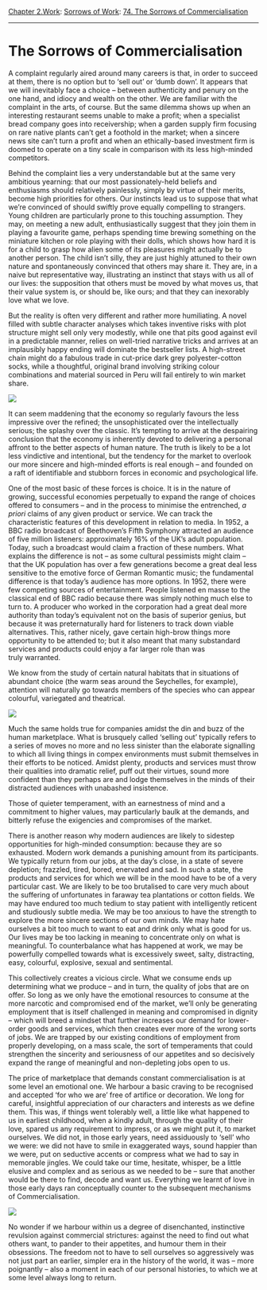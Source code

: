 [Chapter 2.Work](https://www.theschooloflife.com/thebookoflife/category/work/): [Sorrows of Work](https://www.theschooloflife.com/thebookoflife/category/work/sorrows-of-work/): [74. The Sorrows of Commercialisation](https://www.theschooloflife.com/thebookoflife/the-sorrows-of-commercialisation/)

* * *

# The Sorrows of Commercialisation

A complaint regularly aired around many careers is that, in order to succeed at them, there is no option but to ‘sell out’ or ‘dumb down’. It appears that we will inevitably face a choice – between authenticity and penury on the one hand, and idiocy and wealth on the other. We are familiar with the complaint in the arts, of course. But the same dilemma shows up when an interesting restaurant seems unable to make a profit; when a specialist bread company goes into receivership; when a garden supply firm focusing on rare native plants can’t get a foothold in the market; when a sincere news site can’t turn a profit and when an ethically-based investment firm is doomed to operate on a tiny scale in comparison with its less high-minded competitors.

Behind the complaint lies a very understandable but at the same very ambitious yearning: that our most passionately-held beliefs and enthusiasms should relatively painlessly, simply by virtue of their merits, become high priorities for others. Our instincts lead us to suppose that what we’re convinced of should swiftly prove equally compelling to strangers. Young children are particularly prone to this touching assumption. They may, on meeting a new adult, enthusiastically suggest that they join them in playing a favourite game, perhaps spending time brewing something on the miniature kitchen or role playing with their dolls, which shows how hard it is for a child to grasp how alien some of its pleasures might actually be to another person. The child isn’t silly, they are just highly attuned to their own nature and spontaneously convinced that others may share it. They are, in a naive but representative way, illustrating an instinct that stays with us all of our lives: the supposition that others must be moved by what moves us, that their value system is, or should be, like ours; and that they can inexorably love what we love.

But the reality is often very different and rather more humiliating. A novel filled with subtle character analyses which takes inventive risks with plot structure might sell only very modestly, while one that pits good against evil in a predictable manner, relies on well-tried narrative tricks and arrives at an implausibly happy ending will dominate the bestseller lists. A high-street chain might do a fabulous trade in cut-price dark grey polyester-cotton socks, while a thoughtful, original brand involving striking colour combinations and material sourced in Peru will fail entirely to win market share.

![](https://www.theschooloflife.com/thebookoflife/wp-content/uploads/2016/11/article-0-03C8A1BD00000514-456_634x435.jpg)

It can seem maddening that the economy so regularly favours the less impressive over the refined; the unsophisticated over the intellectually serious; the splashy over the classic. It’s tempting to arrive at the despairing conclusion that the economy is inherently devoted to delivering a personal affront to the better aspects of human nature. The truth is likely to be a lot less vindictive and intentional, but the tendency for the market to overlook our more sincere and high-minded efforts is real enough – and founded on a raft of identifiable and stubborn forces in economic and psychological life.

One of the most basic of these forces is choice. It is in the nature of growing, successful economies perpetually to expand the range of choices offered to consumers – and in the process to minimise the entrenched, _a priori_ claims of any given product or service. We can track the characteristic features of this development in relation to media. In 1952, a BBC radio broadcast of Beethoven’s Fifth Symphony attracted an audience of five million listeners: approximately 16% of the UK’s adult population. Today, such a broadcast would claim a fraction of these numbers. What explains the difference is not – as some cultural pessimists might claim – that the UK population has over a few generations become a great deal less sensitive to the emotive force of German Romantic music; the fundamental difference is that today’s audience has more options. In 1952, there were few competing sources of entertainment. People listened en masse to the classical end of BBC radio because there was simply nothing much else to turn to. A producer who worked in the corporation had a great deal more authority than today’s equivalent not on the basis of superior genius, but because it was preternaturally hard for listeners to track down viable alternatives. This, rather nicely, gave certain high-brow things more opportunity to be attended to; but it also meant that many substandard services and products could enjoy a far larger role than was truly&nbsp;warranted.

We know from the study of certain natural habitats that in situations of abundant choice (the warm seas around the Seychelles, for example), attention will naturally go towards members of the species who can appear colourful, variegated and theatrical.

![](http://www.theaquariumguide.com/wp-content/uploads/2015/11/Colourful-Freshwater-Fish-Betta-Fish-600x300.jpg)

Much the same holds true for companies amidst the din and buzz of the human marketplace. What is brusquely called ‘selling out’ typically refers to a series of moves no more and no less sinister than the elaborate signalling to which all living things in compex environments must submit themselves in their efforts to be noticed. Amidst plenty, products and services must throw their qualities into dramatic relief, puff out their virtues, sound more confident than they perhaps are and lodge themselves in the minds of their distracted audiences with unabashed insistence.

Those of quieter temperament,&nbsp;with an earnestness of mind and a commitment to higher values, may particularly baulk at the demands, and bitterly refuse the exigencies and compromises of the market.

There is another reason why modern audiences are likely to sidestep opportunities for high-minded consumption: because they are so exhausted. Modern work demands a punishing amount from its participants. We typically return from our jobs, at the day’s close, in a state of severe depletion; frazzled, tired, bored, enervated and sad. In such a state, the products and services for which we will be in the mood have to be of a very particular cast. We are likely to be too brutalised to care very much about the suffering of unfortunates in faraway tea plantations or cotton fields. We may have endured too much tedium to stay patient with intelligently reticent and studiously subtle media. We may be too anxious to have the strength to explore the more sincere sections of our own minds. We may hate ourselves a bit too much to want to eat and drink only what is good for us. Our lives may be too lacking in meaning to concentrate only on what is meaningful. To counterbalance what has happened at work, we may be powerfully compelled towards what is excessively sweet, salty, distracting, easy, colourful, explosive, sexual and sentimental.

This collectively creates a vicious circle. What we consume ends up determining what we produce – and in turn, the quality of jobs that are on offer. So long as we only have the emotional resources to consume at the more narcotic and compromised end of the market, we’ll only be generating employment that is itself challenged in meaning and compromised in dignity – which will breed a mindset that further increases our demand for lower-order goods and services, which then creates ever more of the wrong sorts of jobs. We are trapped by our existing conditions of employment from properly developing, on a mass scale, the sort of temperaments that could strengthen the sincerity and seriousness of our appetites and so decisively expand the range of meaningful and non-depleting jobs open to us.

The price of marketplace that demands constant commercialisation is at some level an emotional one. We harbour a basic craving to be recognised and accepted ‘for who we are’ free of artifice or decoration. We long for careful, insightful appreciation of our characters and interests as we define them. This was, if things went tolerably well, a little like what happened to us in earliest childhood, when a kindly adult, through the quality of their love, spared us any requirement to impress, or as we might put it, to market ourselves. We did not, in those early years, need assiduously to ‘sell’ who we were: we did not have to smile in exaggerated ways, sound happier than we were, put on seductive accents or compress what we had to say in memorable jingles. We could take our time, hesitate, whisper, be a little elusive and complex and as serious as we needed to be – sure that another would be there to find, decode and want us. Everything we learnt of love in those early days ran conceptually counter to the subsequent mechanisms of Commercialisation.

![](https://mariandevotions.files.wordpress.com/2012/11/madonna-child.jpg)

No wonder if we harbour within us a degree of disenchanted, instinctive revulsion against commercial strictures: against the need to find out what others want, to pander to their appetites, and humour them in their obsessions. The freedom not to have to sell ourselves so aggressively was not just part an earlier, simpler era in the history of the world, it was – more poignantly – also a moment in each of our personal histories, to which we at some level always long to return.

